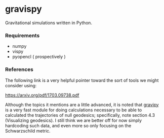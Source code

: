 # gravispy
Gravitational simulations written in Python.

### Requirements

+ numpy
+ vispy
+ pyopencl ( prospectively )

### References

The following link is a very helpful pointer toward the sort of tools we might consider using:

<https://arxiv.org/pdf/1703.09738.pdf>

Although the topics it mentions are a little advanced, it is noted that [gravipy](https://pypi.org/project/GraviPy/) is a very fast module for doing calculations necessary to be able to calculated the trajectories of null geodesics; specifically, note section 4.3 (Visualizing geodesics).
I still think we are better off for now simply hardcoding such data, and even more so only focusing on the Schwarzschild metric.
